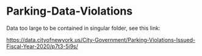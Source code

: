# Parking-Data-Violations

Data too large to be contained in singular folder, see this link: 

https://data.cityofnewyork.us/City-Government/Parking-Violations-Issued-Fiscal-Year-2020/p7t3-5i9s/

